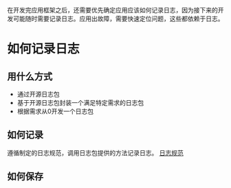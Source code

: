 在开发完应用框架之后，还需要优先确定应用应该如何记录日志，因为接下来的开发可能随时需要记录日志。应用出故障，需要快速定位问题，这些都依赖于日志。

# 如何记录日志

## 用什么方式
- 通过开源日志包
- 基于开源日志包封装一个满足特定需求的日志包
- 根据需求从0开发一个日志包

## 如何记录
遵循制定的日志规范，调用日志包提供的方法记录日志。
[日志规范](https://link.juejin.cn/?target=https%3A%2F%2Fgithub.com%2Fmarmotedu%2Fminiblog%2Fblob%2Fmaster%2Fdocs%2Fdevel%2Fzh-CN%2Fconversions%2Flogging.md "https://github.com/marmotedu/miniblog/blob/master/docs/devel/zh-CN/conversions/logging.md")
## 如何保存

